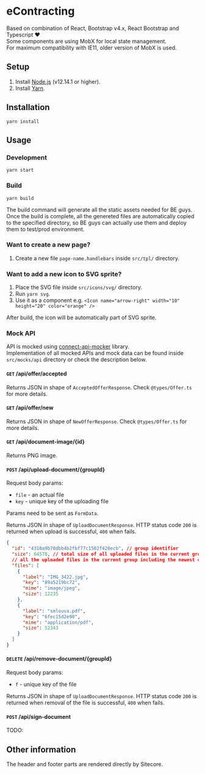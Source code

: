 # eContracting

Based on combination of React, Bootstrap v4.x, React Bootstrap and Typescript ❤️\
Some components are using MobX for local state management.\
For maximum compatibility with IE11, older version of MobX is used.

## Setup

1. Install [Node.js](https://nodejs.org) (v12.14.1 or higher).
2. Install [Yarn](https://yarnpkg.com).

## Installation

`yarn install`

## Usage

### Development

`yarn start`

### Build

`yarn build`

The build command will generate all the static assets needed for BE guys.\
Once the build is complete, all the genereted files are automatically copied to the specified directory, so BE guys can actually use them and deploy them to test/prod environment.

### Want to create a new page?

1. Create a new file `page-name.handlebars` inside `src/tpl/` directory.

### Want to add a new icon to SVG sprite?

1. Place the SVG file inside `src/icons/svg/` directory.
2. Run `yarn svg`.
3. Use it as a component e.g. `<Icon name="arrow-right" width="10" height="20" color="orange" />`

After build, the icon will be automatically part of SVG sprite.

### Mock API

API is mocked using [connect-api-mocker](https://github.com/muratcorlu/connect-api-mocker) library.\
Implementation of all mocked APIs and mock data can be found inside `src/mocks/api` directory or check the description below.

#### `GET` /api/offer/accepted

Returns JSON in shape of `AcceptedOfferResponse`. Check `@types/Offer.ts` for more details.

#### `GET` /api/offer/new

Returns JSON in shape of `NewOfferResponse`. Check `@types/Offer.ts` for more details.

#### `GET` /api/document-image/{id}

Returns PNG image.

#### `POST` /api/upload-document/{groupId}

Request body params:
- `file` - an actual file
- `key` - unique key of the uploading file

Params need to be sent as `FormData`.

Returns JSON in shape of `UploadDocumentResponse`. HTTP status code `200` is returned when upload is successful, `400` when fails.
```json
{
  "id": "4310a9b78dbb4b2fbf77c1502f420ecb", // group identifier
  "size": 64578, // total size of all uploaded files in the current group in bytes
  // all the uploaded files in the current group including the newest one that was uploaded
  "files": [
    {
      "label": "IMG_3422.jpg",
      "key": "89a5219bc72",
      "mime": "image/jpeg",
      "size": 12235
    },
    {
      "label": "smlouva.pdf",
      "key": "6fec15d2e98",
      "mime": "application/pdf",
      "size": 52343
    }
  ]
}
```

#### `DELETE` /api/remove-document/{groupId}

Request body params:
- `f` - unique key of the file

Returns JSON in shape of `UploadDocumentResponse`. HTTP status code `200` is returned when removal of the file is successful, `400` when fails.

#### `POST` /api/sign-document

TODO:

## Other information

The header and footer parts are rendered directly by Sitecore.
